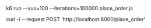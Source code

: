 k6 run --vus=100 --iterations=100000 place_order.js

curl -i --request POST 'http://localhost:8000/place_order'

